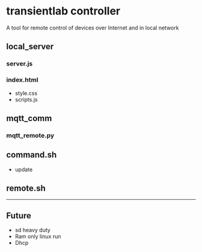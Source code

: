 # transientlab controller

A tool for remote control of devices over Internet and in local network


## local_server
### server.js
### index.html
- style.css
- scripts.js

## mqtt_comm
### mqtt_remote.py

## command.sh
- update

## remote.sh



---
## Future
- sd heavy duty
- Ram only linux run
- Dhcp
